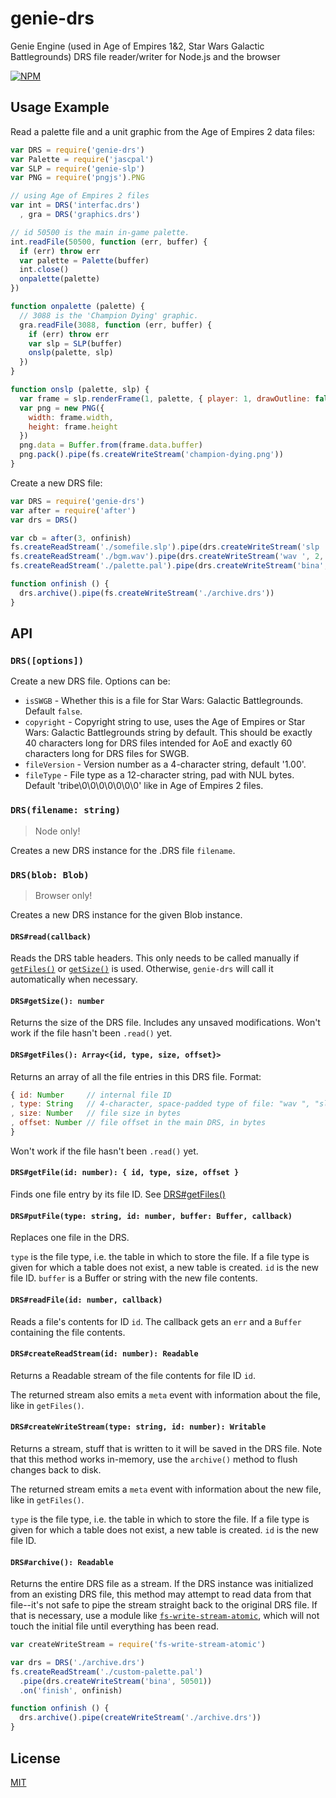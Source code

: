# genie-drs

Genie Engine (used in Age of Empires 1&2, Star Wars Galactic Battlegrounds) DRS file reader/writer for Node.js and the browser

[![NPM](https://nodei.co/npm/genie-drs.png?compact=true)](https://nodei.co/npm/genie-drs)

## Usage Example

Read a palette file and a unit graphic from the Age of Empires 2 data files:

```javascript
var DRS = require('genie-drs')
var Palette = require('jascpal')
var SLP = require('genie-slp')
var PNG = require('pngjs').PNG

// using Age of Empires 2 files
var int = DRS('interfac.drs')
  , gra = DRS('graphics.drs')

// id 50500 is the main in-game palette.
int.readFile(50500, function (err, buffer) {
  if (err) throw err
  var palette = Palette(buffer)
  int.close()
  onpalette(palette)
})

function onpalette (palette) {
  // 3088 is the 'Champion Dying' graphic.
  gra.readFile(3088, function (err, buffer) {
    if (err) throw err
    var slp = SLP(buffer)
    onslp(palette, slp)
  })
}

function onslp (palette, slp) {
  var frame = slp.renderFrame(1, palette, { player: 1, drawOutline: false })
  var png = new PNG({
    width: frame.width,
    height: frame.height
  })
  png.data = Buffer.from(frame.data.buffer)
  png.pack().pipe(fs.createWriteStream('champion-dying.png'))
}
```

Create a new DRS file:

```js
var DRS = require('genie-drs')
var after = require('after')
var drs = DRS()

var cb = after(3, onfinish)
fs.createReadStream('./somefile.slp').pipe(drs.createWriteStream('slp ', 1, cb))
fs.createReadStream('./bgm.wav').pipe(drs.createWriteStream('wav ', 2, cb))
fs.createReadStream('./palette.pal').pipe(drs.createWriteStream('bina', 3, cb))

function onfinish () {
  drs.archive().pipe(fs.createWriteStream('./archive.drs'))
}
```

## API

### `DRS([options])`

Create a new DRS file. Options can be:

 - `isSWGB` - Whether this is a file for Star Wars: Galactic Battlegrounds. Default `false`.
 - `copyright` - Copyright string to use, uses the Age of Empires or Star Wars: Galactic Battlegrounds string by default.
   This should be exactly 40 characters long for DRS files intended for AoE and exactly 60 characters long for DRS files for SWGB.
 - `fileVersion` - Version number as a 4-character string, default '1.00'.
 - `fileType` - File type as a 12-character string, pad with NUL bytes. Default 'tribe\0\0\0\0\0\0\0' like in Age of Empires 2 files.

### `DRS(filename: string)`

> Node only!

Creates a new DRS instance for the .DRS file `filename`.

### `DRS(blob: Blob)`

> Browser only!

Creates a new DRS instance for the given Blob instance.

#### `DRS#read(callback)`

Reads the DRS table headers.
This only needs to be called manually if [`getFiles()`](#drs-getfiles) or [`getSize()`](#drs-getsize) is used.
Otherwise, `genie-drs` will call it automatically when necessary.

<a id="drs-getsize"></a>
#### `DRS#getSize(): number`

Returns the size of the DRS file.  Includes any unsaved modifications.  Won't work if the file hasn't been `.read()` yet.

<a id="drs-getfiles"></a>
#### `DRS#getFiles(): Array<{id, type, size, offset}>`

Returns an array of all the file entries in this DRS file.  Format:
```javascript
{ id: Number     // internal file ID
, type: String   // 4-character, space-padded type of file: "wav ", "slp ", "bina"
, size: Number   // file size in bytes
, offset: Number // file offset in the main DRS, in bytes
}
```

Won't work if the file hasn't been `.read()` yet.

#### `DRS#getFile(id: number): { id, type, size, offset }`

Finds one file entry by its file ID.  See [DRS#getFiles()](#drs-getfiles)

#### `DRS#putFile(type: string, id: number, buffer: Buffer, callback)`

Replaces one file in the DRS.

`type` is the file type, i.e. the table in which to store the file.
 If a file type is given for which a table does not exist, a new table is created.
 `id` is the new file ID.
 `buffer` is a Buffer or string with the new file contents.

#### `DRS#readFile(id: number, callback)`

Reads a file's contents for ID `id`.  The callback gets an `err` and a `Buffer` containing the file contents.

#### `DRS#createReadStream(id: number): Readable`

Returns a Readable stream of the file contents for file ID `id`.

The returned stream also emits a `meta` event with information about the file, like in `getFiles()`.

#### `DRS#createWriteStream(type: string, id: number): Writable`

Returns a stream, stuff that is written to it will be saved in the DRS file.
Note that this method works in-memory, use the `archive()` method to flush changes back to disk.

The returned stream emits a `meta` event with information about the new file, like in `getFiles()`.

`type` is the file type, i.e. the table in which to store the file.
 If a file type is given for which a table does not exist, a new table is created.
 `id` is the new file ID.

#### `DRS#archive(): Readable`

Returns the entire DRS file as a stream.
If the DRS instance was initialized from an existing DRS file, this method may attempt to read data from that file--it's not safe to pipe the stream straight back to the original DRS file.
If that is necessary, use a module like [`fs-write-stream-atomic`](https://www.npmjs.com/package/fs-write-stream-atomic), which will not touch the initial file until everything has been read.

```js
var createWriteStream = require('fs-write-stream-atomic')

var drs = DRS('./archive.drs')
fs.createReadStream('./custom-palette.pal')
  .pipe(drs.createWriteStream('bina', 50501))
  .on('finish', onfinish)

function onfinish () {
  drs.archive().pipe(createWriteStream('./archive.drs'))
}
```

## License

[MIT](./LICENSE)
